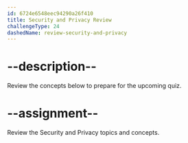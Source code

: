 ```yaml
---
id: 6724e6548eec94290a26f410
title: Security and Privacy Review
challengeType: 24
dashedName: review-security-and-privacy
---
```


# --description--

Review the concepts below to prepare for the upcoming quiz.



# --assignment--

Review the Security and Privacy topics and concepts.
